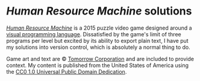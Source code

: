 # *Human Resource Machine* solutions #

[*Human Resource Machine*][HRM] is a 2015 puzzle video game designed
around a [visual programming language][VPL].  Dissatisfied by the game's
limit of three programs per level but excited by its ability to export
plain text, I have put my solutions into version control, which is
absolutely a normal thing to do.

Game art and text are &copy; [Tomorrow Corporation][TC] and are included
to provide context.  My content is published from the United States of
America using the [CC0 1.0 Universal Public Domain Dedication][CC0].

[CC0]: https://creativecommons.org/publicdomain/zero/1.0/
[HRM]: https://tomorrowcorporation.com/humanresourcemachine
[TC]: https://tomorrowcorporation.com/about
[VPL]: https://en.wikipedia.org/wiki/Visual_programming_language
    '"Visual programming language" on Wikipedia'
